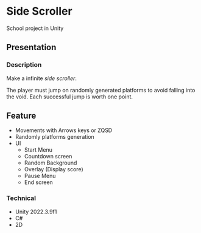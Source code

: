 # Side Scroller

School project in Unity

## Presentation

### Description

Make a infinite _side scroller_.

The player must jump on randomly generated platforms to avoid falling into the void.
Each successful jump is worth one point.

## Feature

- Movements with Arrows keys or ZQSD
- Randomly platforms generation
- UI
  - Start Menu
  - Countdown screen
  - Random Background
  - Overlay (Display score)
  - Pause Menu
  - End screen

### Technical

- Unity 2022.3.9f1
- C#
- 2D
